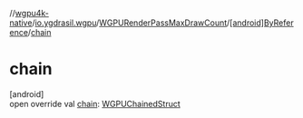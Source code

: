 //[wgpu4k-native](../../../../index.md)/[io.ygdrasil.wgpu](../../index.md)/[WGPURenderPassMaxDrawCount](../index.md)/[[android]ByReference](index.md)/[chain](chain.md)

# chain

[android]\
open override val [chain](chain.md): [WGPUChainedStruct](../../-w-g-p-u-chained-struct/index.md)